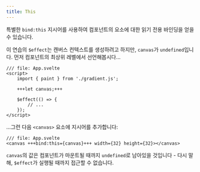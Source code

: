```yaml
---
title: This
---
```


특별한 `bind:this` 지시어를 사용하여 컴포넌트의 요소에 대한 읽기 전용 바인딩을 얻을 수 있습니다.

이 연습의 `$effect`는 캔버스 컨텍스트를 생성하려고 하지만, `canvas`가 `undefined`입니다. 먼저 컴포넌트의 최상위 레벨에서 선언해봅시다...

```svelte
/// file: App.svelte
<script>
	import { paint } from './gradient.js';

	+++let canvas;+++

	$effect(() => {
		// ...
	});
</script>
```

...그런 다음 `<canvas>` 요소에 지시어를 추가합니다:

```svelte
/// file: App.svelte
<canvas +++bind:this={canvas}+++ width={32} height={32}></canvas>
```

`canvas`의 값은 컴포넌트가 마운트될 때까지 `undefined`로 남아있을 것입니다 - 다시 말해, `$effect`가 실행될 때까지 접근할 수 없습니다.
